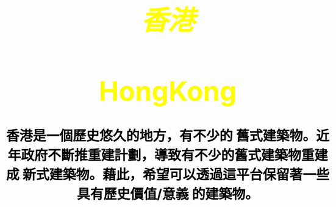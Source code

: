<style>
body {
  background-image: url('429EA0F6-F280-4D32-8A09-2B69D351C8CC.jpeg');
  background-repeat: no-repeat;
  background-attachment: fixed; 
  background-size: 100% 100%;
}
</style>

<html>
<head><style>
body {
text-align: center;
color: yellow ;
font-size: 35px;
}
</style>
</head>
<body>
<h1><I>香港 </I></h1>
<h1>HongKong</h1>
<b><p style="color:Black ;">香港是一個歷史悠久的地方，有不少的
舊式建築物。近年政府不斷推重建計劃，導致有不少的舊式建築物重建成
新式建築物。藉此，希望可以透過這平台保留著一些具有歷史價值/意義
的建築物。</p></b>
</body>
</html>













